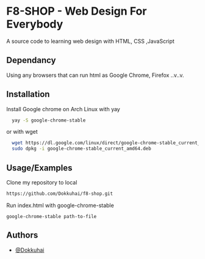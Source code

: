 
# F8-SHOP - Web Design For Everybody 

A source code to learning web design with HTML, CSS ,JavaScript


## Dependancy
Using any browsers that can run html as Google Chrome, Firefox ..v..v.
## Installation

Install Google chrome on Arch Linux with yay 

```bash
  yay -S google-chrome-stable
```
or with wget

```bash
  wget https://dl.google.com/linux/direct/google-chrome-stable_current_amd64.deb
  sudo dpkg -i google-chrome-stable_current_amd64.deb
```


    
## Usage/Examples

Clone my repository to local

```bash
https://github.com/Dokkuhai/f8-shop.git

```
Run index.html with google-chrome-stable 
```
google-chrome-stable path-to-file
```

## Authors

- [@Dokkuhai](https://github.com/Dokkuhai)


